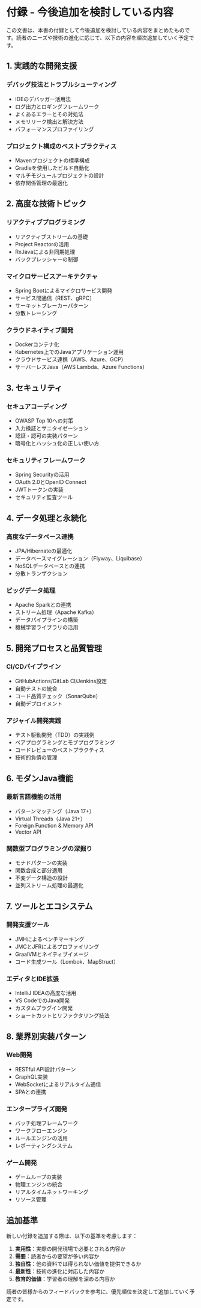# 付録 - 今後追加を検討している内容

この文書は、本書の付録として今後追加を検討している内容をまとめたものです。読者のニーズや技術の進化に応じて、以下の内容を順次追加していく予定です。

## 1. 実践的な開発支援

### デバッグ技法とトラブルシューティング
- IDEのデバッガー活用法
- ログ出力とロギングフレームワーク
- よくあるエラーとその対処法
- メモリリーク検出と解決方法
- パフォーマンスプロファイリング

### プロジェクト構成のベストプラクティス
- Mavenプロジェクトの標準構成
- Gradleを使用したビルド自動化
- マルチモジュールプロジェクトの設計
- 依存関係管理の最適化

## 2. 高度な技術トピック

### リアクティブプログラミング
- リアクティブストリームの基礎
- Project Reactorの活用
- RxJavaによる非同期処理
- バックプレッシャーの制御

### マイクロサービスアーキテクチャ
- Spring Bootによるマイクロサービス開発
- サービス間通信（REST、gRPC）
- サーキットブレーカーパターン
- 分散トレーシング

### クラウドネイティブ開発
- Dockerコンテナ化
- Kubernetes上でのJavaアプリケーション運用
- クラウドサービス連携（AWS、Azure、GCP）
- サーバーレスJava（AWS Lambda、Azure Functions）

## 3. セキュリティ

### セキュアコーディング
- OWASP Top 10への対策
- 入力検証とサニタイゼーション
- 認証・認可の実装パターン
- 暗号化とハッシュ化の正しい使い方

### セキュリティフレームワーク
- Spring Securityの活用
- OAuth 2.0とOpenID Connect
- JWTトークンの実装
- セキュリティ監査ツール

## 4. データ処理と永続化

### 高度なデータベース連携
- JPA/Hibernateの最適化
- データベースマイグレーション（Flyway、Liquibase）
- NoSQLデータベースとの連携
- 分散トランザクション

### ビッグデータ処理
- Apache Sparkとの連携
- ストリーム処理（Apache Kafka）
- データパイプラインの構築
- 機械学習ライブラリの活用

## 5. 開発プロセスと品質管理

### CI/CDパイプライン
- GitHubActions/GitLab CI/Jenkins設定
- 自動テストの統合
- コード品質チェック（SonarQube）
- 自動デプロイメント

### アジャイル開発実践
- テスト駆動開発（TDD）の実践例
- ペアプログラミングとモブプログラミング
- コードレビューのベストプラクティス
- 技術的負債の管理

## 6. モダンJava機能

### 最新言語機能の活用
- パターンマッチング（Java 17+）
- Virtual Threads（Java 21+）
- Foreign Function & Memory API
- Vector API

### 関数型プログラミングの深掘り
- モナドパターンの実装
- 関数合成と部分適用
- 不変データ構造の設計
- 並列ストリーム処理の最適化

## 7. ツールとエコシステム

### 開発支援ツール
- JMHによるベンチマーキング
- JMCとJFRによるプロファイリング
- GraalVMとネイティブイメージ
- コード生成ツール（Lombok、MapStruct）

### エディタとIDE拡張
- IntelliJ IDEAの高度な活用
- VS CodeでのJava開発
- カスタムプラグイン開発
- ショートカットとリファクタリング技法

## 8. 業界別実装パターン

### Web開発
- RESTful API設計パターン
- GraphQL実装
- WebSocketによるリアルタイム通信
- SPAとの連携

### エンタープライズ開発
- バッチ処理フレームワーク
- ワークフローエンジン
- ルールエンジンの活用
- レポーティングシステム

### ゲーム開発
- ゲームループの実装
- 物理エンジンの統合
- リアルタイムネットワーキング
- リソース管理

## 追加基準

新しい付録を追加する際は、以下の基準を考慮します：

1. **実用性**：実際の開発現場で必要とされる内容か
2. **需要**：読者からの要望が多い内容か
3. **独自性**：他の資料では得られない価値を提供できるか
4. **最新性**：技術の進化に対応した内容か
5. **教育的価値**：学習者の理解を深める内容か

読者の皆様からのフィードバックを参考に、優先順位を決定して追加していく予定です。